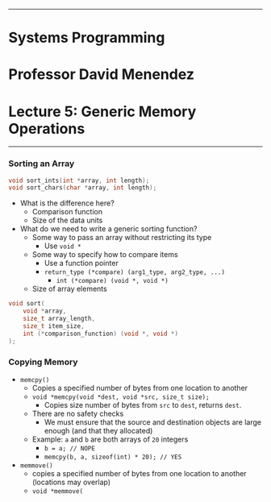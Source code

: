 ***
# Systems Programming
# Professor David Menendez
# Lecture 5: Generic Memory Operations

***
### Sorting an Array
```C
void sort_ints(int *array, int length);
void sort_chars(char *array, int length);
```
- What is the difference here?
	- Comparison function
	- Size of the data units
- What do we need to write a generic sorting function?
	- Some way to pass an array without restricting its type
		- Use `void *`
	- Some way to specify how to compare items
		- Use a function pointer
		- `return_type (*compare) (arg1_type, arg2_type, ...)`
			- `int (*compare) (void *, void *)`
	- Size of array elements
```C
void sort(
	void *array,
	size_t array_length,
	size_t item_size,
	int (*comparison_function) (void *, void *)
);
```
### Copying Memory
- `memcpy()`
	- Copies a specified number of bytes from one location to another
	- `void *memcpy(void *dest, void *src, size_t size);`
		- Copies size number of bytes from `src` to `dest`, returns `dest`.
	- There are no safety checks
		- We must ensure that the source and destination objects are large enough (and that they allocated)
	- Example: `a` and `b` are both arrays of `20` integers
		- `b = a; // NOPE`
		- `memcpy(b, a, sizeof(int) * 20); // YES`
- `memmove()`
	- copies a specified number of bytes from one location to another (locations may overlap)
	- `void *memmove(`
